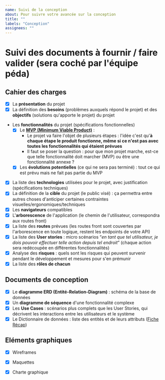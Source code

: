 ```yaml
---
name: Suivi de la conception
about: Pour suivre votre avancée sur la conception
title: ""
labels: "Conception"
assignees: ""
---
```


# Suivi des documents à fournir / faire valider (sera coché par l'équipe péda)

## Cahier des charges

- [x]  La **présentation** du projet
- [x]  La définition des **besoins** (problèmes auxquels répond le projet) et des **objectifs** (solutions qu'apporte le projet) du projet
- Les **fonctionnalités** du projet (spécifications fonctionnelles)
    - [x]  Le [**MVP (Minimum Viable Product)**](https://kourou.oclock.io/content/uploads/2024/08/mvp.png) :
        - Le projet va faire l'objet de plusieurs étapes : l'idée c'est qu'**à chaque étape le produit fonctionne, même si ce n'est pas avec toutes les fonctionnalités qui étaient prévues**
        - Il faut se poser la question : pour que mon projet marche, est-ce que telle fonctionnalité doit marcher (MVP) ou être une fonctionnalité annexe ?
    - [x]  Les **évolutions potentielles** (ce qui ne sera pas terminé) : tout ce qui est prévu mais ne fait pas partie du MVP
- [x]  La liste des **technologies** utilisées pour le projet, avec justification (spécifications techniques)
- [x]  La définition de la **cible** du projet (le public visé) : ça permettra entre autres choses d'anticiper certaines contraintes visuelles/ergonomiques/techniques
- [x]  Les **navigateurs** compatibles
- [x]  L'**arborescence** de l'application (le chemin de l'utilisateur, correspondra aux routes front)
- [x]  La liste des **routes** prévues (les routes front sont couvertes par l'arborescence en toute logique, restent les endpoints de votre API)
- [x]  La liste des **User stories** : micro scénarios “*en tant que tel utilisateur, je dois pouvoir effectuer telle action depuis tel endroit*” (chaque action sera redécoupée en différentes fonctionnalités)
- [x] Analyse des **risques** : quels sont les risques qui peuvent survenir pendant le développement et mesures pour s'en prémunir
- [x]  La liste des **rôles de chacun**

## Documents de conception

- [x] Le **diagramme ERD (Entité-Relation-Diagram)** : schéma de la base de données
- [x] Un **diagramme de séquence** d'une fonctionnalité complexe
- [x] Les **Use Cases** : scénarios plus complets que les User Stories, qui décrivent les interactions entre les utilisateurs et le système
- [x] Le Dictionnaire de données : liste des entités et de leurs attributs ([Fiche Récap](https://kourou.oclock.io/ressources/fiche-recap/dictionnaire-de-donnees/))

## Eléments graphiques

- [x]  Wireframes
- [x]  Maquettes
- [x]  Charte graphique

